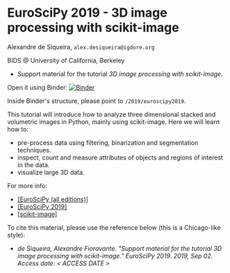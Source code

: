 # EuroSciPy 2019 - 3D image processing with scikit-image

Alexandre de Siqueira, `alex.desiqueira@igdore.org`

BIDS @ University of California, Berkeley

* Support material for the tutorial _3D image processing with scikit-image_.

Open it using Binder: [![Binder](https://mybinder.org/badge_logo.svg)](https://mybinder.org/v2/gh/alexdesiqueira/tutorials/master)

Inside Binder's structure, please point to `/2019/euroscipy2019`.

This tutorial will introduce how to analyze three dimensional stacked and volumetric images in Python, mainly using scikit-image. Here we will learn how to:
  * pre-process data using filtering, binarization and segmentation techniques.
  * inspect, count and measure attributes of objects and regions of interest in the data.
  * visualize large 3D data.

For more info:
  * [[EuroSciPy (all editions)]](https://www.euroscipy.org/)
  * [[EuroSciPy 2019]](https://www.euroscipy.org/2019/)
  * [[scikit-image]](https://scikit-image.org/)

To cite this material, please use the reference below (this is a Chicago-like style):

  * _de Siqueira, Alexandre Fioravante. "Support material for the tutorial 3D image processing with scikit-image." EuroSciPy 2019. 2019, Sep 02. Access date: < ACCESS DATE >_
